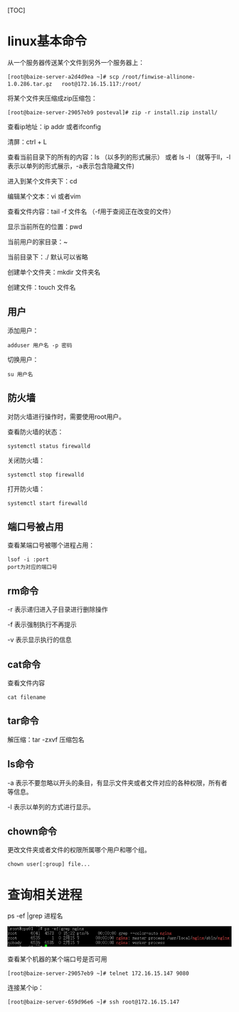 [TOC]
# linux基本命令

从一个服务器传送某个文件到另外一个服务器上：

```
[root@baize-server-a2d4d9ea ~]# scp /root/finwise-allinone-1.0.286.tar.gz   root@172.16.15.117:/root/
```

将某个文件夹压缩成zip压缩包：

```
[root@baize-server-29057eb9 posteval]# zip -r install.zip install/
```

查看ip地址：ip addr 或者ifconfig

清屏：ctrl + L

查看当前目录下的所有的内容：ls （以多列的形式展示） 或者 ls -l （就等于ll，-l 表示以单列的形式展示，-a表示包含隐藏文件) 

进入到某个文件夹下：cd

编辑某个文本：vi 或者vim

查看文件内容：tail -f 文件名 （-f用于查阅正在改变的文件）

显示当前所在的位置：pwd

当前用户的家目录：~

当前目录下：./   默认可以省略

创建单个文件夹：mkdir  文件夹名

创建文件：touch  文件名

## 用户

添加用户：

```
adduser 用户名 -p 密码
```

切换用户：

```
su 用户名
```

## 防火墙

对防火墙进行操作时，需要使用root用户。

查看防火墙的状态：

```
systemctl status firewalld
```

关闭防火墙：

```
systemctl stop firewalld
```

打开防火墙：

```
systemctl start firewalld
```

## 端口号被占用

查看某端口号被哪个进程占用：

```
lsof -i :port
port为对应的端口号
```

## rm命令

-r 表示递归进入子目录进行删除操作

-f 表示强制执行不再提示

-v 表示显示执行的信息

## cat命令

查看文件内容

```
cat filename
```

## tar命令

解压缩：tar -zxvf 压缩包名

## ls命令

-a 表示不要忽略以开头的条目，有显示文件夹或者文件对应的各种权限，所有者等信息。

-l 表示以单列的方式进行显示。

## chown命令

更改文件夹或者文件的权限所属哪个用户和哪个组。

```
chown user[:group] file...
```

# 查询相关进程

ps -ef |grep 进程名

![在这里插入图片描述](./linux.assets/2020122916271564.png)





查看某个机器的某个端口号是否可用

```
[root@baize-server-29057eb9 ~]# telnet 172.16.15.147 9080
```

连接某个ip：

```
[root@baize-server-659d96e6 ~]# ssh root@172.16.15.147
```


